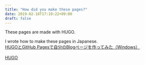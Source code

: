 ```yaml
---
title: "How did you make these pages?"
date: 2019-02-16T17:19:22+09:00
draft: false
---
```

These pages are made with HUGO.
<!--how did you-->
<!--more-->
I wrote how to make these pages in Japanese.<br>
[HUGOとGitHub Pagesで自分のBlogページを作ってみた（Windows）](https://qiita.com/Blank71/items/88a6c76ca9e162af73fe)<br>
<br>
[HUGO](https://gohugo.io/)